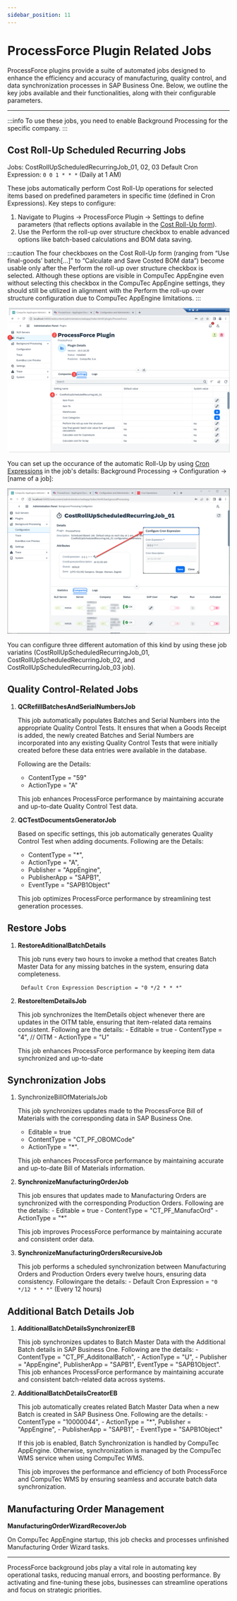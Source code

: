 ```yaml
---
sidebar_position: 11
---
```


# ProcessForce Plugin Related Jobs

ProcessForce plugins provide a suite of automated jobs designed to enhance the efficiency and accuracy of manufacturing, quality control, and data synchronization processes in SAP Business One. Below, we outline the key jobs available and their functionalities, along with their configurable parameters.

---

:::info
To use these jobs, you need to enable Background Processing for the specific company.
:::

## Cost Roll-Up Scheduled Recurring Jobs

Jobs: CostRollUpScheduledRecurringJob_01, 02, 03
Default Cron Expression: `0 0 1 * * *` (Daily at 1 AM)

These jobs automatically perform Cost Roll-Up operations for selected items based on predefined parameters in specific time (defined in Cron Expressions). Key steps to configure:

1. Navigate to Plugins → ProcessForce Plugin → Settings to define parameters (that reflects options available in the [Cost Roll-Up form](https://learn.computec.one/docs/processforce/user-guide/costing-material-and-resources/cost-categories#cost-roll-up)).
2. Use the Perform the roll-up over structure checkbox to enable advanced options like batch-based calculations and BOM data saving.

:::caution
The four checkboxes on the Cost Roll-Up form (ranging from “Use final-goods’ batch[…]” to “Calculate and Save Costed BOM data”) become usable only after the Perform the roll-up over structure checkbox is selected. Although these options are visible in CompuTec AppEngine even without selecting this checkbox in the CompuTec AppEngine settings, they should still be utilized in alignment with the Perform the roll-up over structure configuration due to CompuTec AppEngine limitations.
:::

![ProcessForce](./media/processforce/pf-jobs.png)

You can set up the occurance of the automatic Roll-Up by using [Cron Expressions](https://docs.oracle.com/cd/E12058_01/doc/doc.1014/e12030/cron_expressions.htm) in the job's details: Background Processing → Configuration → [name of a job]:

![ProcessForce](./media/processforce/pf-cron.png)

You can configure three different automation of this kind by using these job variatins (CostRollUpScheduledRecurringJob_01, CostRollUpScheduledRecurringJob_02, and CostRollUpScheduledRecurringJob_03 job).

## Quality Control-Related Jobs

1. **QCRefillBatchesAndSerialNumbersJob**

    This job automatically populates Batches and Serial Numbers into the appropriate Quality Control Tests. It ensures that when a Goods Receipt is added, the newly created Batches and Serial Numbers are incorporated into any existing Quality Control Tests that were initially created before these data entries were available in the database.

    Following are the Details:

    - ContentType = "59"
    - ActionType = "A"

    This job enhances ProcessForce performance by maintaining accurate and up-to-date Quality Control Test data.

2. **QCTestDocumentsGeneratorJob**

    Based on specific settings, this job automatically generates Quality Control Test when adding documents.
    Following are the Details:

    - ContentType = "*",
    - ActionType = "A",
    - Publisher = "AppEngine",
    - PublisherApp = "SAPB1",
    - EventType = "SAPB1Object"

    This job optimizes ProcessForce performance by streamlining test generation processes.

## Restore Jobs

1. **RestoreAditionalBatchDetails**

    This job runs every two hours to invoke a method that creates Batch Master Data for any missing batches in the system, ensuring data completeness.

        Default Cron Expression Description = "0 */2 * * *"

2. **RestoreItemDetailsJob**

    This job synchronizes the ItemDetails object whenever there are updates in the OITM table, ensuring that item-related data remains consistent. Following are the details:
        - Editable = true
        - ContentType = "4", // OITM
        - ActionType = "U"

    This job enhances ProcessForce performance by keeping item data synchronized and up-to-date

## Synchronization Jobs

1. SynchronizeBillOfMaterialsJob

    This job synchronizes updates made to the ProcessForce Bill of Materials with the corresponding data in SAP Business One.
    - Editable = true
    - ContentType = "CT_PF_OBOMCode"
    - ActionType = "*".

    This job enhances ProcessForce performance by maintaining accurate and up-to-date Bill of Materials information.

2. **SynchronizeManufacturingOrderJob**

    This job ensures that updates made to Manufacturing Orders are synchronized with the corresponding Production Orders. Following are the details:
        - Editable = true
        - ContentType = "CT_PF_ManufacOrd"
        - ActionType = "*"

    This job improves ProcessForce performance by maintaining accurate and consistent order data.

3. **SynchronizeManufacturingOrdersRecursiveJob**

    This job performs a scheduled synchronization between Manufacturing Orders and Production Orders every twelve hours, ensuring data consistency. Followingare the details:
        - Default Cron Expression = `"0 */12 * * *"` (Every 12 hours)

## Additional Batch Details Job

1. **AdditionalBatchDetailsSynchronizerEB**

    This job synchronizes updates to Batch Master Data with the Additional Batch details in SAP Business One.
    Following are the details:
        - ContentType = "CT_PF_AdditonalBatch",
        - ActionType = "U",
        - Publisher = "AppEngine", PublisherApp = "SAPB1", EventType = "SAPB1Object".
    This job enhances ProcessForce performance by maintaining accurate and consistent batch-related data across systems.

2. **AdditionalBatchDetailsCreatorEB**

    This job automatically creates related Batch Master Data when a new Batch is created in SAP Business One.
    Following are the details:
        - ContentType = "10000044",
        - ActionType = "*", Publisher = "AppEngine",
        - PublisherApp = "SAPB1",
        - EventType = "SAPB1Object"

    If this job is enabled, Batch Synchronization is handled by CompuTec AppEngine. Otherwise, synchronization is managed by the CompuTec WMS service when using CompuTec WMS.

    This job improves the performance and efficiency of both ProcessForce and CompuTec WMS by ensuring seamless and accurate batch data synchronization.

## Manufacturing Order Management

**ManufacturingOrderWizardRecoverJob**

On CompuTec AppEngine startup, this job checks and processes unfinished Manufacturing Order Wizard tasks.

---
ProcessForce background jobs play a vital role in automating key operational tasks, reducing manual errors, and boosting performance. By activating and fine-tuning these jobs, businesses can streamline operations and focus on strategic priorities.
